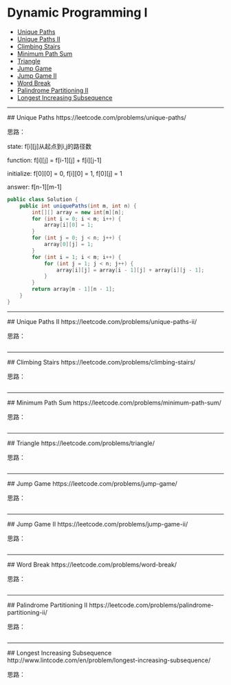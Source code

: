 # Dynamic Programming I

- [Unique Paths](#unique-paths)
- [Unique Paths II](#unique-paths-ii)
- [Climbing Stairs](#climbing-stairs)
- [Minimum Path Sum](#minimum-path-sum)
- [Triangle](#triangle)
- [Jump Game](#jump-game)
- [Jump Game II](#jump-game-ii)
- [Word Break](#word-break)
- [Palindrome Partitioning II](#palindrome-partitioning-ii)
- [Longest Increasing Subsequence](#longest-increasing-subsequence)

<hr />
## Unique Paths
https://leetcode.com/problems/unique-paths/

思路：

state: f[i][j]从起点到i,j的路径数

function: f[i][j] = f[i-1][j] + f[i][j-1]

initialize: f[0][0] = 0, f[i][0] = 1, f[0][j] = 1

answer: f[n-1][m-1]

``` java
public class Solution {
    public int uniquePaths(int m, int n) {
        int[][] array = new int[m][n];
        for (int i = 0; i < m; i++) {
            array[i][0] = 1;
        }
        for (int j = 0; j < n; j++) {
            array[0][j] = 1;
        }
        for (int i = 1; i < m; i++) {
            for (int j = 1; j < n; j++) {
                array[i][j] = array[i - 1][j] + array[i][j - 1];
            }
        }
        return array[m - 1][n - 1];
    }
}
```

<hr />
## Unique Paths II
https://leetcode.com/problems/unique-paths-ii/

思路：

``` java

```

<hr />
## Climbing Stairs
https://leetcode.com/problems/climbing-stairs/

思路：

``` java

```

<hr />
## Minimum Path Sum
https://leetcode.com/problems/minimum-path-sum/

思路：

``` java

```

<hr />
## Triangle
https://leetcode.com/problems/triangle/

思路：

``` java

```

<hr />
## Jump Game
https://leetcode.com/problems/jump-game/

思路：

``` java

```

<hr />
## Jump Game II
https://leetcode.com/problems/jump-game-ii/

思路：

``` java

```

<hr />
## Word Break
https://leetcode.com/problems/word-break/

思路：

``` java

```

<hr />
## Palindrome Partitioning II
https://leetcode.com/problems/palindrome-partitioning-ii/

思路：

``` java

```

<hr />
## Longest Increasing Subsequence
http://www.lintcode.com/en/problem/longest-increasing-subsequence/

思路：

``` java

```
